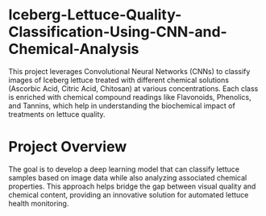 # Iceberg-Lettuce-Quality-Classification-Using-CNN-and-Chemical-Analysis
This project leverages Convolutional Neural Networks (CNNs) to classify images of Iceberg lettuce treated with different chemical solutions (Ascorbic Acid, Citric Acid, Chitosan) at various concentrations. Each class is enriched with chemical compound readings like Flavonoids, Phenolics, and Tannins, which help in understanding the biochemical impact of treatments on lettuce quality.
# Project Overview
The goal is to develop a deep learning model that can classify lettuce samples based on image data while also analyzing associated chemical properties. This approach helps bridge the gap between visual quality and chemical content, providing an innovative solution for automated lettuce health monitoring.
